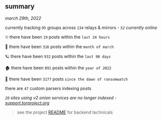 
## summary
_march 29th, 2022_

currently tracking `95` groups across `134` relays & mirrors - _`52` currently online_

⏲ there have been `19` posts within the `last 24 hours`

🦈 there have been `316` posts within the `month of march`

🪐 there have been `932` posts within the `last 90 days`

🏚 there have been `891` posts within the `year of 2022`

🦕 there have been `3177` posts `since the dawn of ransomwatch`

there are `47` custom parsers indexing posts

_`20` sites using v2 onion services are no longer indexed - [support.torproject.org](https://support.torproject.org/onionservices/v2-deprecation/)_

> see the project [README](https://github.com/thetanz/ransomwatch#ransomwatch--) for backend technicals
